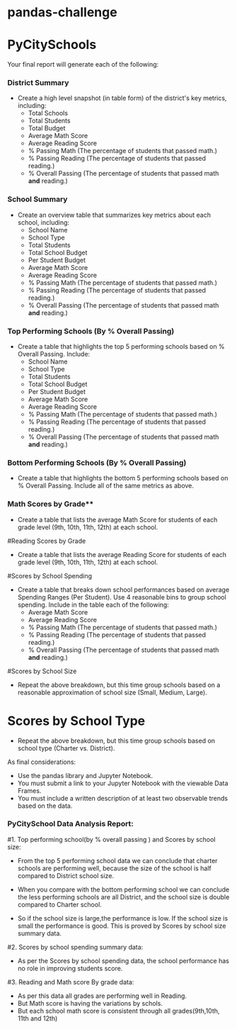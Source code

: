 # pandas-challenge


# PyCitySchools

Your final report will generate each of the following:

### District Summary

* Create a high level snapshot (in table form) of the district's key metrics, including:
  * Total Schools
  * Total Students
  * Total Budget
  * Average Math Score
  * Average Reading Score
  * % Passing Math (The percentage of students that passed math.)
  * % Passing Reading (The percentage of students that passed reading.)
  * % Overall Passing (The percentage of students that passed math **and** reading.)

### School Summary

* Create an overview table that summarizes key metrics about each school, including:
  * School Name
  * School Type
  * Total Students
  * Total School Budget
  * Per Student Budget
  * Average Math Score
  * Average Reading Score
  * % Passing Math (The percentage of students that passed math.)
  * % Passing Reading (The percentage of students that passed reading.)
  * % Overall Passing (The percentage of students that passed math **and** reading.)

### Top Performing Schools (By % Overall Passing)

* Create a table that highlights the top 5 performing schools based on % Overall Passing. Include:
  * School Name
  * School Type
  * Total Students
  * Total School Budget
  * Per Student Budget
  * Average Math Score
  * Average Reading Score
  * % Passing Math (The percentage of students that passed math.)
  * % Passing Reading (The percentage of students that passed reading.)
  * % Overall Passing (The percentage of students that passed math **and** reading.)

### Bottom Performing Schools (By % Overall Passing)

* Create a table that highlights the bottom 5 performing schools based on % Overall Passing. Include all of the same metrics as above.

### Math Scores by Grade\*\*

* Create a table that lists the average Math Score for students of each grade level (9th, 10th, 11th, 12th) at each school.

#Reading Scores by Grade

* Create a table that lists the average Reading Score for students of each grade level (9th, 10th, 11th, 12th) at each school.

#Scores by School Spending

* Create a table that breaks down school performances based on average Spending Ranges (Per Student). Use 4 reasonable bins to group school spending. Include in the table each of the following:
  * Average Math Score
  * Average Reading Score
  * % Passing Math (The percentage of students that passed math.)
  * % Passing Reading (The percentage of students that passed reading.)
  * % Overall Passing (The percentage of students that passed math **and** reading.)

#Scores by School Size

* Repeat the above breakdown, but this time group schools based on a reasonable approximation of school size (Small, Medium, Large).

# Scores by School Type

* Repeat the above breakdown, but this time group schools based on school type (Charter vs. District).

As final considerations:

* Use the pandas library and Jupyter Notebook.
* You must submit a link to your Jupyter Notebook with the viewable Data Frames.
* You must include a written description of at least two observable trends based on the data.


### PyCitySchool Data Analysis Report:


#1. Top performing school(by % overall passing )  and Scores by school size:

* From the top 5 performing school data we can conclude that charter schools are performing well, because 
the size of the school is half compared to District school size.

* When you compare with the bottom performing school we can conclude the less performing schools are all District,
and the school size is double compared to Charter school. 

* So if the school size is large,the performance is low. 
If the school size is small the performance is good.
This is proved by Scores by school size summary data.

#2.  Scores by school spending summary data:

* As per the Scores by school spending data, the school performance has no role in improving students score. 

#3. Reading and Math score By grade data:

* As per this data all grades are performing well in Reading. 
* But Math score is having the variations by schols. 
* But each school math score is consistent through all grades(9th,10th, 11th and 12th) 




